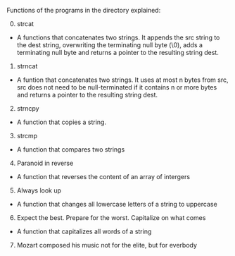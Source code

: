 Functions of the programs in the directory explained:

0. strcat
- A functions that concatenates two strings.
 It appends the src string to the dest string, overwriting the terminating null byte (\0), adds a terminating null byte and returns a pointer to the resulting string dest.

1. strncat
- A funtion that concatenates two strings.
 It uses at most n bytes from src, src does not need to be null-terminated if it contains n or more bytes and returns a pointer to the resulting string dest.

2. strncpy
- A function that copies a string.

3. strcmp
- A function that compares two strings

4. Paranoid in reverse
- A function that reverses the content of an array of intergers

5. Always look up
- A function that changes all lowercase letters of a string to uppercase

6. Expect the best. Prepare for the worst. Capitalize on what comes
- A function that capitalizes all words of a string

7. Mozart composed his music not for the elite, but for everbody
